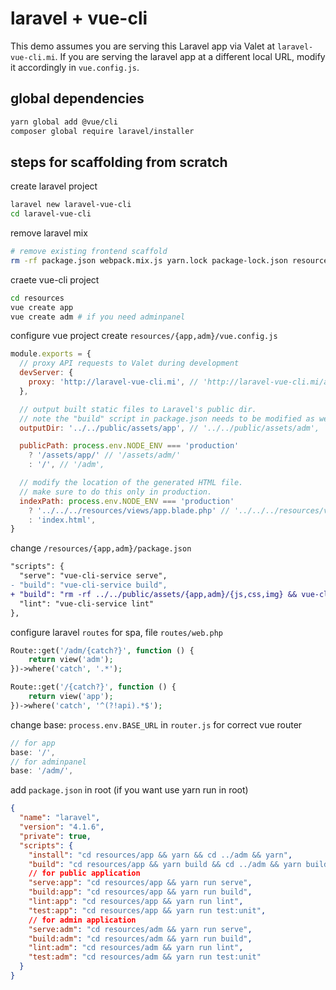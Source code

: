 # laravel + vue-cli
This demo assumes you are serving this Laravel app via Valet at `laravel-vue-cli.mi`. If you are serving the laravel app at a different local URL, modify it accordingly in `vue.config.js`.

## global dependencies
```bash
yarn global add @vue/cli
composer global require laravel/installer
```

## steps for scaffolding from scratch
create laravel project
```bash
laravel new laravel-vue-cli
cd laravel-vue-cli
```

remove laravel mix
```bash
# remove existing frontend scaffold
rm -rf package.json webpack.mix.js yarn.lock package-lock.json resources/js resources/sass
```

craete vue-cli project
```bash
cd resources
vue create app
vue create adm # if you need adminpanel
```

configure vue project
create `resources/{app,adm}/vue.config.js`
```js
module.exports = {
  // proxy API requests to Valet during development
  devServer: {
    proxy: 'http://laravel-vue-cli.mi', // 'http://laravel-vue-cli.mi/adm',
  },

  // output built static files to Laravel's public dir.
  // note the "build" script in package.json needs to be modified as well.
  outputDir: '../../public/assets/app', // '../../public/assets/adm',

  publicPath: process.env.NODE_ENV === 'production'
    ? '/assets/app/' // '/assets/adm/'
    : '/', // '/adm',

  // modify the location of the generated HTML file.
  // make sure to do this only in production.
  indexPath: process.env.NODE_ENV === 'production'
    ? '../../../resources/views/app.blade.php' // '../../../resources/views/adm.blade.php'
    : 'index.html',
}
```

change `/resources/{app,adm}/package.json`
``` diff
"scripts": {
  "serve": "vue-cli-service serve",
- "build": "vue-cli-service build",
+ "build": "rm -rf ../../public/assets/{app,adm}/{js,css,img} && vue-cli-service build --no-clean",
  "lint": "vue-cli-service lint"
},
```

configure laravel `routes` for spa, file `routes/web.php`
```php
Route::get('/adm/{catch?}', function () {
    return view('adm');
})->where('catch', '.*');

Route::get('/{catch?}', function () {
    return view('app');
})->where('catch', '^(?!api).*$');
```

change base: `process.env.BASE_URL` in `router.js` for correct vue router
```js
// for app
base: '/',
// for adminpanel
base: '/adm/',
```

add `package.json` in root (if you want use yarn run in root)
```json
{
  "name": "laravel",
  "version": "4.1.6",
  "private": true,
  "scripts": {
    "install": "cd resources/app && yarn && cd ../adm && yarn",
    "build": "cd resources/app && yarn build && cd ../adm && yarn build",
    // for public application
    "serve:app": "cd resources/app && yarn run serve",
    "build:app": "cd resources/app && yarn run build",
    "lint:app": "cd resources/app && yarn run lint",
    "test:app": "cd resources/app && yarn run test:unit",
    // for admin application
    "serve:adm": "cd resources/adm && yarn run serve",
    "build:adm": "cd resources/adm && yarn run build",
    "lint:adm": "cd resources/adm && yarn run lint",
    "test:adm": "cd resources/adm && yarn run test:unit"
  }
}
```
